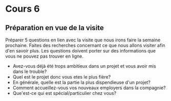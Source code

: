 # Cours 6
## Préparation en vue de la visite
Préparer 5 questions en lien avec la visite que nous irons faire la semaine prochaine. Faites des recherches concernant ce que nous allons visiter afin d'en savoir plus. Les questions doivent porter sur des informations que vous ne pouvez pas trouver en ligne. 

- Avez-vous déjà été trops ambitieux dans un projet et vous avoir mis dans le trouble?
- Quel est le projet donc vous etes le plus fière?
- En générale, quelle est la partie la plus dispendieuse d'un projet?
- Comment accueillez-vous vos nouveaux employers dans la compagnie?
- Que'est-ce qui est spécial/particulier chez vous?
